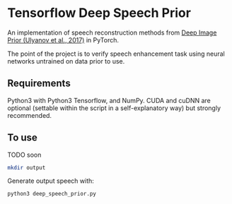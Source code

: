 # Tensorflow  Deep Speech Prior

An implementation of speech reconstruction methods from [Deep Image Prior (Ulyanov et al., 2017)](https://arxiv.org/abs/1711.10925) in PyTorch. 

The point of the project is to verify speech enhancement task using neural networks untrained on data prior to use.


## Requirements

Python3 with Python3 Tensorflow, and NumPy. CUDA and cuDNN are optional (settable within the script in a self-explanatory way) but strongly recommended.

## To use
TODO soon
```bash
mkdir output
```

Generate output speech with:
```bash
python3 deep_speech_prior.py
```


